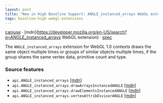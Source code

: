```yaml
---
layout: post
title: "New in High Baseline Support: ANGLE_instanced_arrays WebGL extension"
tags: baseline-high webgl-extensions
---
```


[caniuse](https://caniuse.com/?search=angle-instanced-arrays) · [mdn](https://developer.mozilla.org/en-US/search?q=ANGLE_instanced_arrays WebGL extension) · [spec](https://registry.khronos.org/webgl/extensions/ANGLE_instanced_arrays/)

The `ANGLE_instanced_arrays` extension for WebGL 1.0 contexts draws the same object multiple times or groups of similar objects multiple times, if the group shares the same vertex data, primitive count and type.

### Source features

- ``api.ANGLE_instanced_arrays`` [[mdn]](https://developer.mozilla.org/en-US/search?q=api.ANGLE_instanced_arrays)
- ``api.ANGLE_instanced_arrays.drawArraysInstancedANGLE`` [[mdn]](https://developer.mozilla.org/en-US/search?q=api.ANGLE_instanced_arrays.drawArraysInstancedANGLE)
- ``api.ANGLE_instanced_arrays.drawElementsInstancedANGLE`` [[mdn]](https://developer.mozilla.org/en-US/search?q=api.ANGLE_instanced_arrays.drawElementsInstancedANGLE)
- ``api.ANGLE_instanced_arrays.vertexAttribDivisorANGLE`` [[mdn]](https://developer.mozilla.org/en-US/search?q=api.ANGLE_instanced_arrays.vertexAttribDivisorANGLE)
